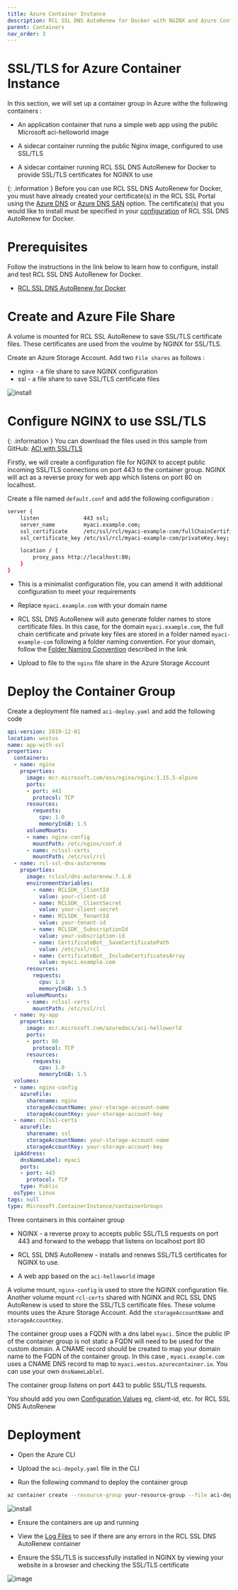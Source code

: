 ```yaml
---
title: Azure Container Instance
description: RCL SSL DNS AutoRenew for Docker with NGINX and Azure Container Instance 
parent: Containers
nav_order: 3
---
```


# SSL/TLS for Azure Container Instance

In this section, we will set up a container group in Azure withe the following containers :

- An application container that runs a simple web app using the public Microsoft aci-helloworld image

- A sidecar container running the public Nginx image, configured to use SSL/TLS

- A sidecar container running RCL SSL DNS AutoRenew for Docker to provide SSL/TLS certificates for NGINX to use

{: .information }
Before you can use RCL SSL DNS AutoRenew for Docker, you must have already created your certificate(s) in the RCL SSL Portal using the [Azure DNS](../portal/azure-dns.md) or [Azure DNS SAN](../portal/azure-dns-san.md) option. The certificate(s) that you would like to install must be specified in your [configuration](#notes) of RCL SSL DNS AutoRenew for Docker.

# Prerequisites

Follow the instructions in the link below to learn how to configure, install and test RCL SSL DNS AutoRenew for Docker.

- [RCL SSL DNS AutoRenew for Docker](./docker.md)

# Create and Azure File Share

A volume is mounted for RCL SSL AutoRenew to save SSL/TLS certificate files. These certificates are used from the voulme by NGINX for SSL/TLS.

Create an Azure Storage Account. Add two ``File shares`` as follows :

- nginx - a file share to save NGINX configuration
- ssl - a file share to save SSL/TLS certificate files

![install](../images/container/file-share.png)

# Configure NGINX to use SSL/TLS

{: .information }
You can download the files used in this sample from GitHub:
[ACI with SSL/TLS](https://github.com/rcl-ssl/nginx-with-ssl-docker)

Firstly, we will create a configuration file for NGINX to accept public incoming SSL/TLS connections on port 443 to the container group. NGINX will act as a reverse proxy for web app which listens on port 80 on localhost.

Create a file named ``default.conf`` and add the following configuration :

```bash
server {
    listen              443 ssl;
    server_name         myaci.example.com;
    ssl_certificate     /etc/ssl/rcl/myaci-example-com/fullChainCertificate.crt;
    ssl_certificate_key /etc/ssl/rcl/myaci-example-com/privateKey.key;

    location / {
        proxy_pass http://localhost:80; 
    }
}
```

- This is a minimalist configuration file, you can amend it with additional configuration to meet your requirements

- Replace ``myaci.example.com`` with your domain name

- RCL SSL DNS AutoRenew will auto generate folder names to store certificate files. In this case, for the domain ``myaci.example.com``, the full chain certificate and private key files are stored in a folder named ``myaci-example-com`` following a folder naming convention. For your domain, follow the [Folder Naming Convention](./docker.md#certificate-files) described in the link

- Upload to file to the ``nginx`` file share in the Azure Storage Account

# Deploy the Container Group

Create a deployment file named ``aci-deploy.yaml`` and add the following code

```yaml
api-version: 2019-12-01
location: westus
name: app-with-ssl
properties:
  containers:
  - name: nginx
    properties:
      image: mcr.microsoft.com/oss/nginx/nginx:1.15.5-alpine
      ports:
      - port: 443
        protocol: TCP
      resources:
        requests:
          cpu: 1.0
          memoryInGB: 1.5
      volumeMounts:
      - name: nginx-config
        mountPath: /etc/nginx/conf.d
      - name: rclssl-certs
        mountPath: /etc/ssl/rcl
  - name: rcl-ssl-dns-autorenew
    properties:
      image: rclssl/dns-autorenew:7.1.0
      environmentVariables:
        - name: RCLSDK__ClientId
          value: your-client-id
        - name: RCLSDK__ClientSecret
          value: your-client-secret
        - name: RCLSDK__TenantId
          value: your-tenant-id
        - name: RCLSDK__SubscriptionId
          value: your-subscription-id
        - name: CertificateBot__SaveCertificatePath
          value: /etc/ssl/rcl
        - name: CertificateBot__IncludeCertificatesArray
          value: myaci.example.com
      resources:
        requests:
          cpu: 1.0
          memoryInGB: 1.5
      volumeMounts:
      - name: rclssl-certs
        mountPath: /etc/ssl/rcl  
  - name: my-app
    properties:
      image: mcr.microsoft.com/azuredocs/aci-helloworld
      ports:
      - port: 80
        protocol: TCP
      resources:
        requests:
          cpu: 1.0
          memoryInGB: 1.5
  volumes:
  - name: nginx-config
    azureFile:
      sharename: nginx
      storageAccountName: your-storage-account-name
      storageAccountKey: your-storage-account-key
  - name: rclssl-certs
    azureFile:
      sharename: ssl
      storageAccountName: your-storage-account-name
      storageAccountKey: your-storage-account-key
  ipAddress:
    dnsNameLabel: myaci
    ports:
    - port: 443
      protocol: TCP
    type: Public
  osType: Linux
tags: null
type: Microsoft.ContainerInstance/containerGroups
```

Three containers in this container group

- NGINX - a reverse proxy to accepts public SSL/TLS requests on port 443 and forward to the webapp that listens on localhost port 80

- RCL SSL DNS AutoRenew - installs and renews SSL/TLS certificates for NGINX to use. 

- A web app based on the ``aci-helloworld`` image

A volume mount, ``nginx-config`` is used to store the NGINX configuration file. Another volume mount ``rcl-certs`` shared with NGINX and RCL SSL DNS AutoRenew is used to store the SSL/TLS certificate files. These volume mounts uses the Azure Storage Account. Add the ``storageAccountName`` and ``storageAccountKey``.

The container group uses a FQDN with a dns label ``myaci``. Since the public IP of the container group is not static a FQDN will need to be used for the custom domain. A CNAME record should be created to map your domain name to the FQDN of the container group. In this case , ``myaci.example.com`` uses a CNAME DNS record to map to ``myaci.westus.azurecontainer.io``. You can use your own ``dnsNameLablel``.

The container group listens on port 443 to public SSL/TLS requests.

You should add you own [Configuration Values](./docker.md#configuration-prerequisite) eg, client-id, etc. for RCL SSL DNS AutoRenew

# Deployment

- Open the Azure CLI 

- Upload the ``aci-depoly.yaml`` file in the CLI

- Run the following command to deploy the container group

```bash
az container create --resource-group your-resource-group --file aci-deploy.yaml
```

![install](../images/container/aci-container-group.png)

- Ensure the containers are up and running

- View the [Log Files](./docker.md#view-the-logs) to see if there are any errors in the RCL SSL DNS AutoRenew container

- Ensure the SSL/TLS is successfully installed in NGINX by viewing your website in a browser and checking the SSL/TLS certificate

![image](../images//container//browser-ssl.png)




